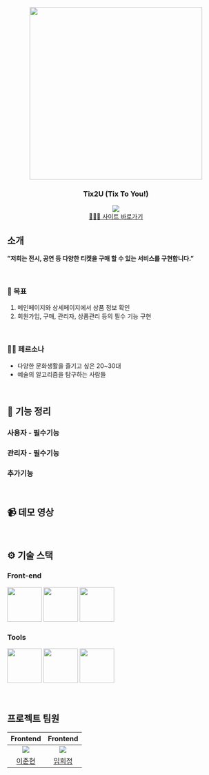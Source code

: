 <div align="center">

<!-- logo -->
<img src="" width="400"/>

### Tix2U (Tix To You!)  
[<img src="https://img.shields.io/badge/프로젝트 기간-2023.11.17~2023.12.22-0090f6?style=flat&logoColor=white" />]()
<br />
[🧑🏻‍💻 사이트 바로가기]() 
</div> 

## 소개
<b>”저희는 전시, 공연 등 다양한 티켓을 구매 할 수 있는 서비스를 구현합니다.”</b> <br />

<br />

### 📌 목표
1. 메인페이지와 상세페이지에서 상품 정보 확인
2. 회원가입, 구매, 관리자, 상품관리 등의 필수 기능 구현

<br />

### 👧🏻 페르소나
- 다양한 문화생활을 즐기고 싶은 20~30대
- 예술의 알고리즘을 탐구하는 사람들

<br />

## 📝 기능 정리

### 사용자 - 필수기능
### 관리자 - 필수기능
### 추가기능
<br />

## 📹 데모 영상

<br />

## ⚙ 기술 스택
### Front-end
<div>
<img src="https://github.com/yewon-Noh/readme-template/blob/main/skills/HTMLCSS.png?raw=true" width="80">
<img src="https://github.com/yewon-Noh/readme-template/blob/main/skills/JavaScript.png?raw=true" width="80">
<img src="https://github.com/yewon-Noh/readme-template/blob/main/skills/TypeScript.png?raw=true" width="80">
</div>

### Tools
<div>
<img src="https://github.com/yewon-Noh/readme-template/blob/main/skills/Github.png?raw=true" width="80">
<img src="https://github.com/yewon-Noh/readme-template/blob/main/skills/Figma.png?raw=true" width="80">
<img src="https://github.com/yewon-Noh/readme-template/blob/main/skills/GatherTown.png?raw=true" width="80">
</div>

<br />

<br />

## 프로젝트 팀원

|Frontend|Frontend|
|:---:|:---:|
| ![](https://github.com/Ellsy23.png?size=120)| ![](https://github.com/heejung0413.png?size=120)| 
|[이준현](https://github.com/Ellsy23)|[임희정](https://github.com/heejung0413)|

